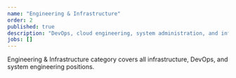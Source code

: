 ```yaml
---
name: "Engineering & Infrastructure"
order: 2
published: true
description: "DevOps, cloud engineering, system administration, and infrastructure management roles"
jobs: []
---
```


Engineering & Infrastructure category covers all infrastructure, DevOps, and system engineering positions.
